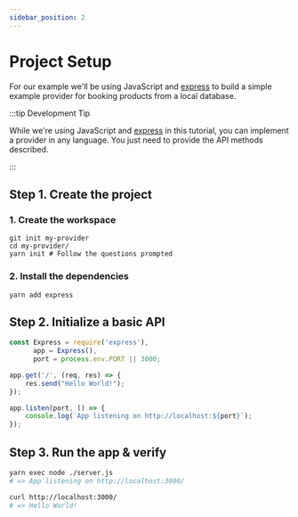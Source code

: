 ```yaml
---
sidebar_position: 2
---
```


# Project Setup

For our example we'll be using JavaScript and [express](https://expressjs.com/)
to build a simple example provider for booking products from a local database.

:::tip Development Tip

While we're using JavaScript and [express](https://expressjs.com/) in this tutorial, you can implement a provider
in any language. You just need to provide the API methods described.

:::

## Step 1. Create the project

### 1. Create the workspace
```shell
git init my-provider
cd my-provider/
yarn init # Follow the questions prompted
```

### 2. Install the dependencies
```shell
yarn add express
```

## Step 2. Initialize a basic API

```javascript server.js
const Express = require('express'),
      app = Express(),
      port = process.env.PORT || 3000;

app.get('/', (req, res) => {
    res.send("Hello World!");
});

app.listen(port, () => {
    console.log(`App listening on http://localhost:${port}`);
});
```

## Step 3. Run the app & verify

```bash
yarn exec node ./server.js
# => App listening on http://localhost:3000/
```

```bash
curl http://localhost:3000/
# => Hello World!
```
